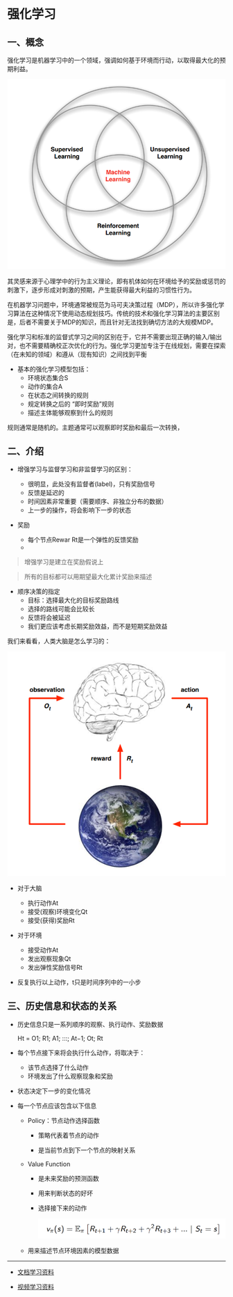 # 强化学习

## 一、概念
强化学习是机器学习中的一个领域，强调如何基于环境而行动，以取得最大化的预期利益。

![](../start/imgs/machine-learning.png)

其灵感来源于心理学中的行为主义理论，即有机体如何在环境给予的奖励或惩罚的刺激下，逐步形成对刺激的预期，产生能获得最大利益的习惯性行为。

在机器学习问题中，环境通常被规范为马可夫决策过程（MDP），所以许多强化学习算法在这种情况下使用动态规划技巧。传统的技术和强化学习算法的主要区别是，后者不需要关于MDP的知识，而且针对无法找到确切方法的大规模MDP。


强化学习和标准的监督式学习之间的区别在于，它并不需要出现正确的输入/输出对，也不需要精确校正次优化的行为。强化学习更加专注于在线规划，需要在探索（在未知的领域）和遵从（现有知识）之间找到平衡


- 基本的强化学习模型包括：
    - 环境状态集合S
    - 动作的集合A
    - 在状态之间转换的规则
    - 规定转换之后的 “即时奖励”规则
    - 描述主体能够观察到什么的规则


规则通常是随机的。主题通常可以观察即时奖励和最后一次转换，


## 二、介绍


- 增强学习与监督学习和非监督学习的区别：
    - 很明显，此处没有监督者(label)，只有奖励信号
    - 反馈是延迟的
    - 时间因素非常重要（需要顺序、非独立分布的数据）
    - 上一步的操作，将会影响下一步的状态

- 奖励

    - 每个节点Rewar Rt是一个弹性的反馈奖励
    - 


> 增强学习是建立在奖励假说上

> 所有的目标都可以用期望最大化累计奖励来描述


- 顺序决策的指定
    - 目标：选择最大化的目标奖励路线
    - 选择的路线可能会比较长
    - 反馈将会被延迟
    - 我们更应该考虑长期奖励效益，而不是短期奖励效益

我们来看看，人类大脑是怎么学习的：

![](./imgs/brain-learning-with-enviroment.png)

- 对于大脑
    - 执行动作At
    - 接受(观察)环境变化Qt
    - 接受(获得)奖励Rt

- 对于环境
    - 接受动作At
    - 发出观察现象Qt
    - 发出弹性奖励信号Rt

- 反复执行以上动作，t只是时间序列中的一小步


## 三、历史信息和状态的关系

- 历史信息只是一系列顺序的观察、执行动作、奖励数据

    Ht = O1; R1; A1; :::; At−1; Ot; Rt

- 每个节点接下来将会执行什么动作，将取决于：
    - 该节点选择了什么动作
    - 环境发出了什么观察现象和奖励

- 状态决定下一步的变化情况

- 每一个节点应该包含以下信息
    - Policy：节点动作选择函数

        - 策略代表着节点的动作

        - 是当前节点到下一个节点的映射关系

    - Value Function

        - 是未来奖励的预测函数

        - 用来判断状态的好坏

        - 选择接下来的动作

            ![](./imgs/value-function-selector.png)
    - 用来描述节点环境因素的模型数据


***
- [文档学习资料](http://www0.cs.ucl.ac.uk/staff/D.Silver/web/Teaching.html)

- [视频学习资料](https://www.bilibili.com/video/av9833386?from=search&seid=13106737826455663623)

